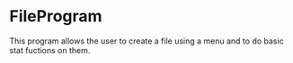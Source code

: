 # FileProgram
This program allows the user to create a file using a menu and to do basic stat fuctions on them.
